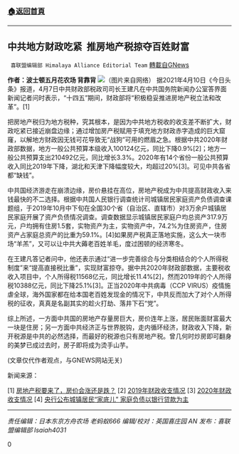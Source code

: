 ###  [:house:返回首頁](https://github.com/ourhimalayas/txt)
---

## 中共地方财政吃紧&nbsp; 推房地产税掠夺百姓财富
` 喜联盟编辑部 Himalaya Alliance Editorial Team` [轉載自GNews](https://gnews.org/zh-hans/1078210/)

**作者：波士顿五月花农场 背靠背**
![]()![](https://gnews.org/wp-content/uploads/2021/04/2021-04-11-coverphoto.jpg)（图片来自网络）
据2021年4月10日《今日头条》报道，4月7日中共财政部税政司司长王建凡在中共国务院新闻办公室答界面新闻记者问时表示，“十四五”期间，财政部将“积极稳妥推进房地产税立法和改革”。[1]

把房地产税归为地方税种，究其根本，是因为中共地方税收的收支差不断扩大，财政吃紧已接近崩盘边缘；通过增加房产税赋用于填充地方财政赤字造成的巨大窟窿，以解地方财政因无钱可花导致无“战狗”可用的燃眉之急。根据中共2020年财政部数据，地方一般公共预算本级收入100124亿元，同比下降0.9%[2]；地方一般公共预算支出210492亿元，同比增长3.3%。2020年有14个省份一般公共预算收入同比2019年下降，湖北和天津下降幅度较大，均超过20%[3]。可见中共各省都“缺钱”。

中共国经济游走在崩溃边缘，房价悬挂在高位，房地产税成为中共提高财政收入来钱最快的不二选择。根据中共国人民银行调查统计司城镇居民家庭资产负债调查课题组，于2019年10月中下旬在全国30个省（自治区、直辖市）对3万余户城镇居民家庭开展了资产负债情况调查。调查数据显示城镇居民家庭户均总资产317.9万元，户均拥有住房1.5套，实物资产为主，实物资产中，74.2%为住房资产，住房资产占家庭总资产的比重为59.1%。[4]如果房产税真正落地实施，这么大一块市场“羊羔”，又可以让中共大薅老百姓羊毛，度过困顿的经济寒冬。

在王建凡答记者问中，他还表示通过“进一步完善综合与分类相结合的个人所得税制度”来“提高直接税比重”，实现财富掠夺。据中共2020年财政部数据，主要税收收入项目中，个人所得税11568亿元，同比增长11.4%[2]，然而2019年的个人所得税10388亿元，同比下降25.1%[3]。正当2020年中共病毒（CCP VIRUS）疫情施虐全球，海外国家都在给本国老百姓发现金的情况下，中共反而加大了对个人所得税的征收，真真是名副其实的趁火打劫、落井下石“党”。

综上所述，一方面中共国的房地产存量房巨大，房价连年上涨，居民账面财富最大一块是住房；另一方面中共经济正与世界脱钩，走内循环经济，财政收入下降，新开税源是中共的必然选择，而最好的税源也只有房地产税。曾几何时炒房即可翻身的美梦已成过去时，房子即将成为烫手山芋。

(文章仅代作者观点，与GNEWS网站无关)

新闻来源：

[1] [房地产税要来了，房价会涨还是跌？](https://www.toutiao.com/a6949113656470979079/)
[2] [2019年财政收支情况](http://gks.mof.gov.cn/tongjishuju/202002/t20200210_3467695.htm)
[3] [2020年财政收支情况](http://gks.mof.gov.cn/tongjishuju/202101/t20210128_3650522.htm)
[4] [央行公布城镇居民“家底儿” 家庭负债以银行贷款为主](http://www.xinhuanet.com/2020-04/25/c_1125902781.htm)

* * *

*责任编辑：日本东京方舟农场 老蚂蚁666
编辑/校对：英国喜庄园 AN
发布：喜联盟编辑部 Isaiah4031*

0
